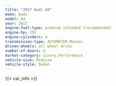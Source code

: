 ```yaml
---
title: "2017 Audi A4"
make: Audi
model: A4
year: 2017
engine-fuel-type: premium unleaded (recommended)
engine-hp: 252
engine-cylinders: 4
transmission-type: AUTOMATED_Manual
driven-wheels: all wheel drive
number-of-doors: 4
market-category: Luxury,Performance
vehicle-size: Midsize
vehicle-style: Sedan
---
```


{{< car_info >}}
